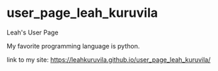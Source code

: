 # user_page_leah_kuruvila
Leah's User Page

My favorite programming language is python.

link to my site: https://leahkuruvila.github.io/user_page_leah_kuruvila/
